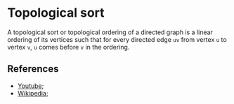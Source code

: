# Topological sort

A topological sort or topological ordering of a directed graph is a linear ordering of its vertices such that for every directed edge `uv` from vertex `u` to vertex `v`, `u` comes before `v` in the ordering.

## References

- [Youtube](https://youtu.be/AfSk24UTFS8?t=2508);
- [Wikipedia](https://en.wikipedia.org/wiki/Topological_sorting);